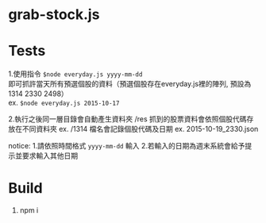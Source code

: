 # grab-stock.js

# Tests
1.使用指令
	`$node everyday.js yyyy-mm-dd`   
  即可抓許當天所有預選個股的資料（預選個股存在everyday.js裡的陣列, 預設為1314 2330 2498）   
  ex.	`$node everyday.js 2015-10-17`    

2.執行之後同一層目錄會自動產生資料夾 /res
  抓到的股票資料會依照個股代碼存放在不同資料夾
  ex.	/1314
  檔名會記錄個股代碼及日期
  ex.	2015-10-19_2330.json
  
notice:
1.請依照時間格式 `yyyy-mm-dd` 輸入
2.若輸入的日期為週末系統會給予提示並要求輸入其他日期

# Build
1. npm i

